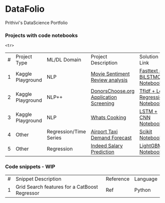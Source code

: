 # DataFolio

Prithivi's DataScience Portfolio

<h3> Projects with code notebooks </h3>
<table>
   <tr>
      <td>#</td>
      <td>Project Type</td>
       <td>ML/DL Domain</td>
      <td>Project Description</td>
      <td>Solution Link</td>
      <td>LB Score</td>
      <td>Rank</td>
   </tr>
   <tr>
      <td>1</td>
      <td>Kaggle Playground</td>
      <td>NLP</td>
      <td><a href ="https://www.kaggle.com/c/movie-review-sentiment-analysis-kernels-only"> Movie Sentiment Review analysis </a> </td>
      <td><a href="https://www.kaggle.com/prithiviraj/beginner-friendly-fastext-bilstmcnn-top-1">Fasttext + BiLSTMCNN Notebook</a></td>
      <td>0.70172</td>
      <td>3rd</td>
   </tr>
   
   <tr>
      <td>2</td>
      <td>Kaggle Playground</td>
      <td>NLP++</td>
      <td><a href ="https://www.kaggle.com/c/donorschoose-application-screening"> DonorsChoose.org Application Screening </a> </td>
      <td><a href="https://www.kaggle.com/prithiviraj/for-beginners-tfidf-logistic-regression">TfIdf + Log Regression Notebook</a></td>
      <td>0.7721</td>
      <td>N/A</td>
   </tr>
   
   <tr>
      <td>3</td>
      <td>Kaggle Playground</td>
      <td>NLP</td>
      <td><a href ="https://www.kaggle.com/c/whats-cooking"> Whats Cooking </a> </td>
      <td><a href= "https://github.com/PrithivirajDamodaran/NLP-Python"> LSTM + CNN Notebook</a></td>
      <td>0.75</td>
      <td>N/A</td>
   </tr>
   
   <tr>
   <td>4</td>
   <td>Other</td>
   <td>Regression/Time Series</td>
   <td><a href ="https://docs.google.com/presentation/d/1AtlsL4eV2MOAuJWjcPNVPsEYrUSg1ELUc2ytQj3l51E/edit?usp=sharing"> Airport Taxi Demand Forecast </a> </td>
   <td><a href= "https://github.com/PrithivirajDamodaran/AirportTaxiDemandPrediction"> Scikit Notebook</a></td>
   <td>NA</td>
   <td>N/A</td>
   </tr>
   
   
    <tr>
   <td>5</td>
   <td>Other</td>
   <td>Regression</td>
   <td><a href ="https://github.com/PrithivirajDamodaran/IndeedSalaryPrediction"> Indeed Salary Prediction </a> </td>
   <td><a href= "https://github.com/PrithivirajDamodaran/AirportTaxiDemandPrediction"> LightGBM Notebook</a></td>
   <td>NA</td>
   <td>N/A</td>
   </tr>
   
   


 
</table>




<h3> Code snippets - WIP </h3>

<table>
   <tr>
      <td>#</td>
      <td>Snippet Description</td>
      <td>Reference</td>
      <td>Language</td>
   </tr>
    <tr>
      <td>1</td>
      <td>Grid Search features for a CatBoost Regressor</td>
      <td>Ref</td>
      <td>Python</td>
   </tr>
   
  </table>
